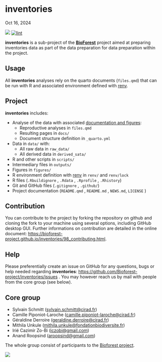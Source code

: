# inventories
Oct 16, 2024

[![](https://www.repostatus.org/badges/latest/wip.svg)](https://www.repostatus.org/#wip)
[![lint](https://github.com/Bioforest-project/inventories/workflows/lint/badge.svg)](https://github.com/Bioforest-project/inventories/actions?query=workflow%3Alint)

**inventories** is a sub-project of the
[**BioForest**](https://github.com/Bioforest-project) project aimed at
preparing inventories data as part of the data preparation for data
preparation within the project.

## Usage

All **inventories** analyses rely on the quarto documents (`files.qmd`)
that can be run with R and associated environment defined with
[renv](#0).

## Project

**inventories** includes:

- Analyse of the data with associated [documentation and
  figures](https://bioforest-project.github.io/inventories/):
  - Reproductive analyses in `files.qmd`
  - Resulting pages in `docs/`
  - Document structure definition in `_quarto.yml`
- Data in `data/` with:
  - All raw data in `raw_data/`
  - All derived data in `derived_sata/`
- R and other scripts in `scripts/`
- Intermediary files in `outputs/`
- Figures in `figures/`
- R environment definition with
  [renv](https://rstudio.github.io/renv/articles/renv.html) in `renv/`
  and `renv/lock`
- R files (`.Rbuildignore` , `.Rdata` , `.Rprofile` , `.Rhistory`)
- Git and GitHub files (`.gitignore` , `.github/`)
- Project documentation (`README.qmd` , `README.md` , `NEWS.md`,
  `LICENSE` )

## Contribution

You can contribute to the project by forking the repository on github
and cloning the fork to your machine using several options, including
GitHub desktop GUI. Further informations on contribution are detailed in
the online document:
<https://bioforest-project.github.io/inventories/98_contributing.html>.

## Help

Please preferentially create an issue on GitHub for any questions, bugs
or help needed regarding **inventories**:
<https://github.com/Bioforest-project/inventories/issues> . You may
however reach us by mail with people from the core group (see below).

## Core group

- Sylvain Schmitt (sylvain.schmitt@cirad.fr)
- Camille Piponiot-Laroche (camille.piponiot-laroche@cirad.fr)
- Géraldine Derroire (geraldine.derroire@cirad.fr)
- Mithila Unkule (mithila.unkule@fondationbiodiversite.fr)
- Irié Cazimir Zo-Bi (iczobi@gmail.com)
- Anand Roopsind (aroopsind@gmail.com)

The whole group consist of participants to the [Bioforest
project](https://www.fondationbiodiversite.fr/la-frb-en-action/programmes-et-projets/le-cesab/bioforest/).

![](https://www.fondationbiodiversite.fr/wp-content/uploads/2023/10/bioforest-ws1_web.jpeg)
